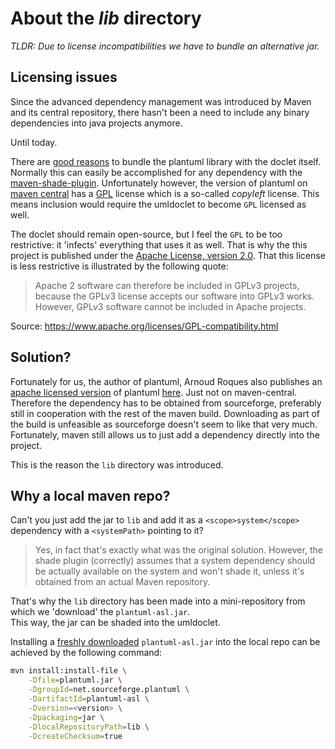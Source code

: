 # About the _lib_ directory

_TLDR: Due to license incompatibilities we have to bundle an alternative jar._

## Licensing issues

Since the advanced dependency management was introduced by Maven and its
central repository, there hasn't been a need to include any binary dependencies
into java projects anymore.  

Until today.

There are [good reasons](https://github.com/talsma-ict/umldoclet/issues/48) 
to bundle the plantuml library with the doclet itself.
Normally this can easily be accomplished for any dependency with 
the [maven-shade-plugin](https://maven.apache.org/plugins/maven-shade-plugin/).
Unfortunately however, the version of plantuml 
on [maven central](http://mvnrepository.com/artifact/net.sourceforge.plantuml/plantuml) 
has a [GPL](http://www.gnu.org/copyleft/gpl.html) license which is a so-called
_copyleft_ license. This means inclusion would require the umldoclet 
to become `GPL` licensed as well.

The doclet should remain open-source, but I feel the `GPL` to be too
restrictive: it 'infects' everything that uses it as well.
That is why the this project is published under the 
[Apache License, version 2.0](https://www.apache.org/licenses/LICENSE-2.0.html).
That this license is less restrictive is illustrated by the following quote:

>Apache 2 software can therefore be included in GPLv3 projects, 
>because the GPLv3 license accepts our software into GPLv3 works.
>However, GPLv3 software cannot be included in Apache projects.

Source: https://www.apache.org/licenses/GPL-compatibility.html

## Solution?

Fortunately for us, the author of plantuml, Arnoud Roques also publishes
an [apache licensed version](http://plantuml.com/download#asl) of 
plantuml [here][plantuml-asl-location].
Just not on maven-central. Therefore the dependency has to be obtained from
sourceforge, preferably still in cooperation with the rest of the maven build.
Downloading as part of the build is unfeasible as sourceforge doesn't 
seem to like that very much. Fortunately, maven still allows us to just 
add a dependency directly into the project.

This is the reason the `lib` directory was introduced.

## Why a local maven repo?

Can't you just add the jar to `lib` and add it as a `<scope>system</scope>` dependency
with a `<systemPath>` pointing to it?

>Yes, in fact that's exactly what was the original solution.
>However, the shade plugin (correctly) assumes that a system dependency should
>be actually available on the system and won't shade it, unless it's obtained
>from an actual Maven repository.

That's why the `lib` directory has been made into a mini-repository from which
we 'download' the `plantuml-asl.jar`.  
This way, the jar can be shaded into the umldoclet.

Installing a [freshly downloaded][plantuml-asl-location] `plantuml-asl.jar` 
into the local repo can be achieved by the following command:

```bash
mvn install:install-file \
    -Dfile=plantuml.jar \
    -DgroupId=net.sourceforge.plantuml \
    -DartifactId=plantuml-asl \
    -Dversion=<version> \
    -Dpackaging=jar \
    -DlocalRepositoryPath=lib \
    -DcreateChecksum=true
```


  [plantuml-asl-location]: https://sourceforge.net/projects/plantuml/files/
